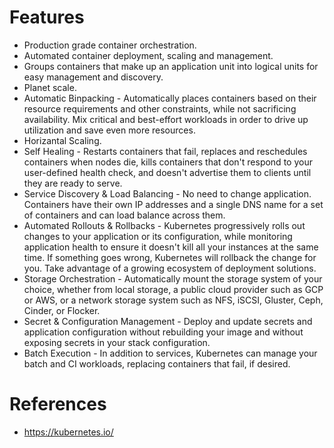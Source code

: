 # Features
  * Production grade container orchestration.
  * Automated container deployment, scaling and management.
  * Groups containers that make up an application unit into logical units for easy management and discovery.
  * Planet scale.
  * Automatic Binpacking - Automatically places containers based on their resource requirements and other constraints, while not sacrificing availability. Mix critical and best-effort workloads in order to drive up utilization and save even more resources.
  * Horizantal Scaling.
  * Self Healing - Restarts containers that fail, replaces and reschedules containers when nodes die, kills containers that don't respond to your user-defined health check, and doesn't advertise them to clients until they are ready to serve.
  * Service Discovery & Load Balancing - No need to change application. Containers have their own IP addresses and a single DNS name for a set of containers and can load balance across them.
  * Automated Rollouts & Rollbacks - Kubernetes progressively rolls out changes to your application or its configuration, while monitoring application health to ensure it doesn't kill all your instances at the same time. If something goes wrong, Kubernetes will rollback the change for you. Take advantage of a growing ecosystem of deployment solutions.
  * Storage Orchestration - Automatically mount the storage system of your choice, whether from local storage, a public cloud provider such as GCP or AWS, or a network storage system such as NFS, iSCSI, Gluster, Ceph, Cinder, or Flocker.
  * Secret & Configuration Management - Deploy and update secrets and application configuration without rebuilding your image and without exposing secrets in your stack configuration.
  * Batch Execution - In addition to services, Kubernetes can manage your batch and CI workloads, replacing containers that fail, if desired.
# References
  * https://kubernetes.io/